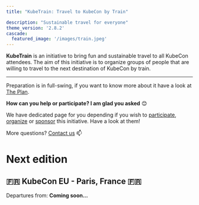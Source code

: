```yaml
---
title: "KubeTrain: Travel to KubeCon by Train"

description: "Sustainable travel for everyone"
theme_version: '2.8.2'
cascade:
  featured_image: '/images/train.jpeg'
---
```


**KubeTrain** is an initiative to bring fun and sustainable travel to all
KubeCon attendees. The aim of this initiative is to organize groups of people
that are willing to travel to the next destination of KubeCon by train.

---

Preparation is in full-swing, if you want to know more about it have
a look at [The Plan](/the_plan).

**How can you help or participate? I am glad you asked** 😊

We have dedicated page for you depending if you wish to
[participate](/participate/as_traveler),
[organize](/participate/as_community) or [sponsor](
/participate/as_sponsor) this initiative. Have a look at them!

More questions? [Contact us](/about) 📫

# Next edition

## 🇫🇷 KubeCon EU - Paris, France 🇫🇷

Departures from: **Coming soon...**

<!--

🇬🇧 **UK - London**

🇪🇸 **Spain - Barcelona**

🇧🇪 **Belgium - Brussels**

🇳🇱 **Netherlands - Amsterdam**

🇩🇪 **Germany - Frankfurt, Munich …**

🇨🇭 **Switzerland - Geneva, Zurich**

🇮🇹 **Italy - Milan, Turin**

🇦🇹 **Austria - Vienna …**

-->

